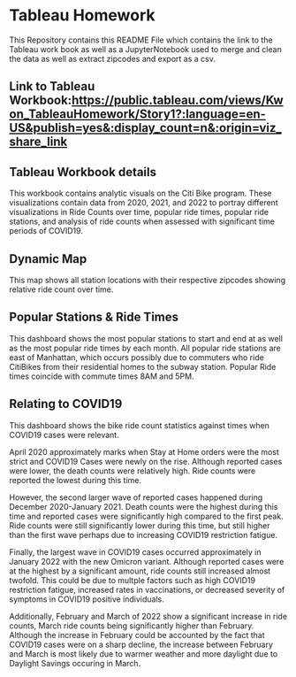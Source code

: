 # Tableau Homework 

This Repository contains this README File which contains the link to the Tableau work book as well as a JupyterNotebook used to merge and clean the data as well as extract zipcodes and export as a csv. 


## Link to Tableau Workbook:https://public.tableau.com/views/Kwon_TableauHomework/Story1?:language=en-US&publish=yes&:display_count=n&:origin=viz_share_link

## Tableau Workbook details 
This workbook contains analytic visuals on the Citi Bike program. These visualizations contain data from 2020, 2021, and 2022 to portray different visualizations in Ride Counts over time, popular ride times, popular ride stations, and analysis of ride counts when assessed with significant time periods of COVID19.

## Dynamic Map
This map shows all station locations with their respective zipcodes showing relative ride count over time. 

## Popular Stations & Ride Times
This dashboard shows the most popular stations to start and end at as well as the most popular ride times by each month. 
All popular ride stations are east of Manhattan, which occurs possibly due to commuters who ride CitiBikes from their residential homes to the subway station. 
Popular Ride times coincide with commute times 8AM and 5PM.

## Relating to COVID19
This dashboard shows the bike ride count statistics against times when COVID19 cases were relevant. 

April 2020 approximately marks when Stay at Home orders were the most strict and COVID19 Cases were newly on the rise. Although reported cases were lower, the death counts were relatively high. Ride counts were reported the lowest during this time. 

However, the second larger wave of reported cases happened during December 2020-January 2021. Death counts were the highest during this time and reported cases were significantly high compared to the first peak. Ride counts were still significantly lower during this time, but still higher than the first wave perhaps due to increasing COVID19 restriction fatigue. 

Finally, the largest wave in COVID19 cases occurred approximately in January 2022 with the new Omicron variant. Although reported cases were at the highest by a significant amount, ride counts still increased almost twofold. This could be due to multple factors such as high COVID19 restriction fatigue, increased rates in vaccinations, or decreased severity of symptoms in COVID19 positive individuals. 

Additionally, February and March of 2022 show a significant increase in ride counts, March ride counts being significantly higher than February. Although the increase in February could be accounted by the fact that COVID19 cases were on a sharp decline, the increase between February and March is most likely due to warmer weather and more daylight due to Daylight Savings occuring in March.   

